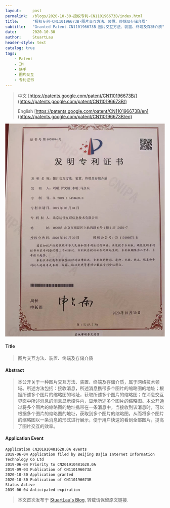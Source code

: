 ```yaml
---
layout:     post
permalink:  /blogs/2020-10-30-授权专利-CN110196673B/index.html
title:      "授权专利-CN110196673B-图片交互方法、装置、终端及存储介质"
subtitle:   "Granted Patent-CN110196673B-图片交互方法、装置、终端及存储介质"
date:       2020-10-30
author:     StuartLau
header-style: text
catalog: true
tags:
    - Patent
    - IM
    - 快手
    - 图片交互
    - 专利证书
---
```

> 中文 [https://patents.google.com/patent/CN110196673B/](https://patents.google.com/patent/CN110196673B/)
>
> English [https://patents.google.com/patent/CN110196673B/en](https://patents.google.com/patent/CN110196673B/en)

![patent](/images/in-post/patent/CN110196673B.jpg)
#### Title
> 图片交互方法、装置、终端及存储介质








#### Abstract
> 本公开关于一种图片交互方法、装置、终端及存储介质，属于网络技术领域。所述方法包括：接收消息，所述消息携带多个图片的缩略图的地址；根据所述多个图片的缩略图的地址，获取所述多个图片的缩略图；在消息交互界面中所述消息的消息显示控件内，显示所述多个图片的缩略图。本公开通过将多个图片的缩略图的地址携带在一条消息中，当接收到该消息时，可以根据多个图片的缩略图的地址，获取到多个图片的缩略图，从而将多个图片的缩略图以一条消息的形式进行展示，便于用户快速的看到全部图片，提高了图片交互的效率。








#### Application Event
```
Application CN201910481628.0A events 
2019-06-04 Application filed by Beijing Dajia Internet Information Technology Co Ltd
2019-06-04 Priority to CN201910481628.0A
2019-09-03 Publication of CN110196673A
2020-10-30 Application granted
2020-10-30 Publication of CN110196673B
Status Active
2039-06-04 Anticipated expiration
```
> 本文首次发布于 [StuartLau's Blog](https://stuartlau.github.io), 
转载请保留原文链接.
